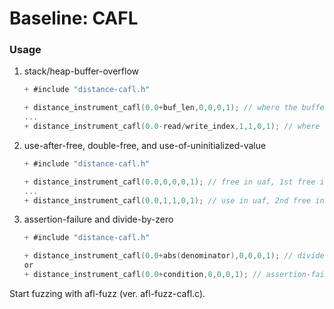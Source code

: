 # Baseline: CAFL

### Usage

1. stack/heap-buffer-overflow

   ```c
   + #include "distance-cafl.h"
   
   + distance_instrument_cafl(0.0+buf_len,0,0,0,1); // where the buffer was allocated
   ...
   + distance_instrument_cafl(0.0-read/write_index,1,1,0,1); // where the bof occurred
   ```

2. use-after-free, double-free, and use-of-uninitialized-value

   ```c
   + #include "distance-cafl.h"
   
   + distance_instrument_cafl(0.0,0,0,0,1); // free in uaf, 1st free in df, use in ubi
   ...
   + distance_instrument_cafl(0.0,1,1,0,1); // use in uaf, 2nd free in df, initialize in ubi
   ```

3. assertion-failure and divide-by-zero

   ```c
   + #include "distance-cafl.h"
   
   + distance_instrument_cafl(0.0+abs(denominator),0,0,0,1); // divide-by-zero
   or
   + distance_instrument_cafl(0.0+condition,0,0,0,1); // assertion-failure
   ```

   

Start fuzzing with afl-fuzz (ver. afl-fuzz-cafl.c).
